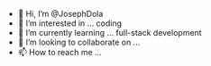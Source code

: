 - 👋 Hi, I’m @JosephDola
- 👀 I’m interested in ... coding
- 🌱 I’m currently learning ... full-stack development
- 💞️ I’m looking to collaborate on ...
- 📫 How to reach me ...

<!---
JosephDola/JosephDola is a ✨ special ✨ repository because its `README.md` (this file) appears on your GitHub profile.
You can click the Preview link to take a look at your changes.
--->
